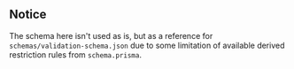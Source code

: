## Notice

The schema here isn't used as is, but as a reference for `schemas/validation-schema.json` due to some limitation of available derived restriction rules from `schema.prisma`.
